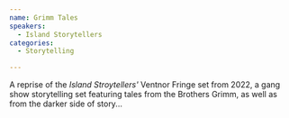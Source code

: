 ```yaml
---
name: Grimm Tales
speakers:
  - Island Storytellers
categories:
  - Storytelling

---
```


A reprise of the *Island Stroytellers'* Ventnor Fringe set from 2022, a gang show storytelling set featuring tales from the Brothers Grimm, as well as from the darker side of story...